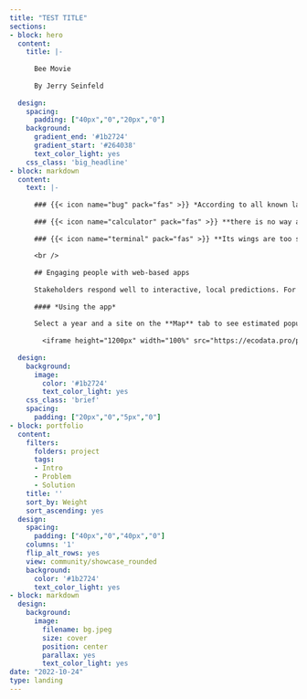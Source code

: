 ```yaml
---
title: "TEST TITLE"
sections:
- block: hero
  content:
    title: |-
    
      Bee Movie 
    
      By Jerry Seinfeld
      
  design:
    spacing:
      padding: ["40px","0","20px","0"]
    background:
      gradient_end: '#1b2724'
      gradient_start: '#264038'
      text_color_light: yes
    css_class: 'big_headline'
- block: markdown
  content:
    text: |-
    
      ### {{< icon name="bug" pack="fas" >}} *According to all known laws of aviation*
        
      ### {{< icon name="calculator" pack="fas" >}} **there is no way a bee should be able to fly**
        
      ### {{< icon name="terminal" pack="fas" >}} **Its wings are too small to get its fat little body off the ground**
      
      <br />
    
      ## Engaging people with web-based apps
      
      Stakeholders respond well to interactive, local predictions. For example, foresters wish to know where and when pests like Spongy moth (*Lymantria dispar*) will appear.
      
      #### *Using the app*
      
      Select a year and a site on the **Map** tab to see estimated population densities for that location and year on the **Population Densities** tab. The <span style="color:#6eb39c">dotted teal line</span> tracks today's date in 2023.
      
        <iframe height="1200px" width="100%" src="https://ecodata.pro/phenogamTest/" frameborder="0"></iframe>
      
  design:
    background:
      image:
        color: '#1b2724'
        text_color_light: yes
    css_class: 'brief'
    spacing:
      padding: ["20px","0","5px","0"]
- block: portfolio
  content:
    filters:
      folders: project
      tags:
      - Intro
      - Problem
      - Solution
    title: ''
    sort_by: Weight
    sort_ascending: yes
  design:
    spacing:
      padding: ["40px","0","40px","0"]
    columns: '1'
    flip_alt_rows: yes
    view: community/showcase_rounded
    background:
      color: '#1b2724'
      text_color_light: yes
- block: markdown
  design:
    background:
      image:
        filename: bg.jpeg
        size: cover
        position: center
        parallax: yes
        text_color_light: yes
date: "2022-10-24"
type: landing
---
```

